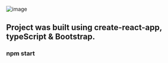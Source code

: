 ![image](https://user-images.githubusercontent.com/68274794/148691959-a309f259-b1e2-4c9e-92a6-28cd62ae2d50.png)

## Project was built using create-react-app, typeScript & Bootstrap.
### npm start
